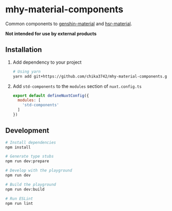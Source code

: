 # mhy-material-components

Common components to [genshin-material][genshin-material-repo-url] and [hsr-material][hsr-material-repo-url].

**Not intended for use by external products**

## Installation

1. Add dependency to your project

    ```bash
    # Using yarn
    yarn add git+https://github.com/chika3742/mhy-material-components.git
   ```

2. Add `std-components` to the `modules` section of `nuxt.config.ts`

    ```js
    export default defineNuxtConfig({
      modules: [
        'std-components'
      ]
    })
    ```

## Development

```bash
# Install dependencies
npm install

# Generate type stubs
npm run dev:prepare

# Develop with the playground
npm run dev

# Build the playground
npm run dev:build

# Run ESLint
npm run lint
```

<!-- Links -->
[genshin-material-repo-url]: https://github.com/chika3742/genshin-material
[hsr-material-repo-url]: https://github.com/chika3742/hsr-material
